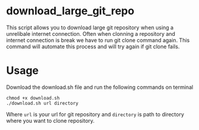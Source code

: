 # download_large_git_repo

This script allows you to download large git repository when using a unrelibale internet connection. Often when clonning a repository and internet connection is break we have to run git clone command again. This command will automate this process and will try again if git clone fails.

# Usage
Download the download.sh file and run the following commands on terminal
```
chmod +x download.sh
./download.sh url directory
```
Where `url` is your url for git repository and `directory` is path to directory where you want to clone repository.

